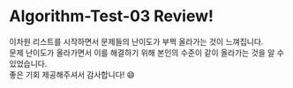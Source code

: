 # Algorithm-Test-03 Review!

이차원 리스트를 시작하면서 문제들의 난이도가 부쩍 올라가는 것이 느껴집니다.
<br>문제 난이도가 올라가면서 이를 해결하기 위해 본인의 수준이 같이 올라가는 것을 알 수 있었습니다.
<br>좋은 기회 제공해주셔서 감사합니다! :smile: